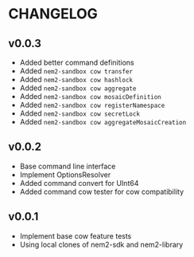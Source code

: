 # CHANGELOG

## v0.0.3

- Added better command definitions
- Added `nem2-sandbox cow transfer`
- Added `nem2-sandbox cow hashlock`
- Added `nem2-sandbox cow aggregate`
- Added `nem2-sandbox cow mosaicDefinition`
- Added `nem2-sandbox cow registerNamespace`
- Added `nem2-sandbox cow secretLock`
- Added `nem2-sandbox cow aggregateMosaicCreation`

## v0.0.2

- Base command line interface
- Implement OptionsResolver
- Added command convert for UInt64
- Added command cow tester for cow compatibility

## v0.0.1

- Implement base cow feature tests
- Using local clones of nem2-sdk and nem2-library
